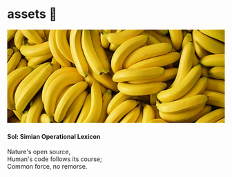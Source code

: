 # assets 🍌
![bananas](images/banners/1/small.png)
#### Sol: Simian Operational Lexicon

Nature's open source,  
Human's code follows its course;  
Common force, no remorse.  

